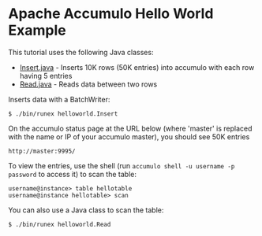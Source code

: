 <!--
Licensed to the Apache Software Foundation (ASF) under one or more
contributor license agreements.  See the NOTICE file distributed with
this work for additional information regarding copyright ownership.
The ASF licenses this file to You under the Apache License, Version 2.0
(the "License"); you may not use this file except in compliance with
the License.  You may obtain a copy of the License at

    http://www.apache.org/licenses/LICENSE-2.0

Unless required by applicable law or agreed to in writing, software
distributed under the License is distributed on an "AS IS" BASIS,
WITHOUT WARRANTIES OR CONDITIONS OF ANY KIND, either express or implied.
See the License for the specific language governing permissions and
limitations under the License.
-->
# Apache Accumulo Hello World Example

This tutorial uses the following Java classes:

 * [Insert.java] - Inserts 10K rows (50K entries) into accumulo with each row having 5 entries
 * [Read.java] - Reads data between two rows

Inserts data with a BatchWriter:

    $ ./bin/runex helloworld.Insert

On the accumulo status page at the URL below (where 'master' is replaced with the name or IP of your accumulo master), you should see 50K entries

    http://master:9995/

To view the entries, use the shell (run `accumulo shell -u username -p password` to access it) to scan the table:

    username@instance> table hellotable
    username@instance hellotable> scan

You can also use a Java class to scan the table:

    $ ./bin/runex helloworld.Read

[Insert.java]: ../src/main/java/org/apache/accumulo/examples/helloworld/Insert.java
[Read.java]: ../src/main/java/org/apache/accumulo/examples/helloworld/Read.java
